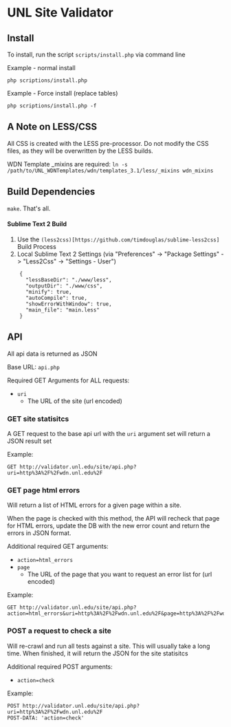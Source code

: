 # UNL Site Validator

## Install
To install, run the script `scripts/install.php` via command line

Example - normal install
```
php scriptions/install.php
```

Example - Force install (replace tables)
```
php scriptions/install.php -f
```

## A Note on LESS/CSS
All CSS is created with the LESS pre-processor. Do not modify the CSS files, as they will be overwritten by the LESS builds.

WDN Template _mixins are required:
`ln -s /path/to/UNL_WDNTemplates/wdn/templates_3.1/less/_mixins wdn_mixins`

## Build Dependencies
`make`. That's all.

#### Sublime Text 2 Build
1. Use the `(less2css)[https://github.com/timdouglas/sublime-less2css]` Build Process
2. Local Sublime Text 2 Settings (via "Preferences" -> "Package Settings" -> "Less2Css" -> "Settings - User")

```
    {
      "lessBaseDir": "./www/less",
      "outputDir": "./www/css",
      "minify": true,
      "autoCompile": true,
      "showErrorWithWindow": true,
      "main_file": "main.less"
    }
```

## API
All api data is returned as JSON

Base URL: `api.php`

Required GET Arguments for ALL requests:
* `uri`
  * The URL of the site (url encoded)

### GET site statisitcs
A GET request to the base api url with the `uri` argument set will return a JSON result set

Example:
```
GET http://validator.unl.edu/site/api.php?uri=http%3A%2F%2Fwdn.unl.edu%2F
```

### GET page html errors
Will return a list of HTML errors for a given page within a site.

When the page is checked with this method, the API will recheck that page for HTML errors, update the DB with the new error count and return the errors in JSON format.

Additional required GET arguments:
* `action=html_errors`
* `page`
  * The URL of the page that you want to request an error list for (url encoded)

Example:
```
GET http://validator.unl.edu/site/api.php?action=html_errors&uri=http%3A%2F%2Fwdn.unl.edu%2F&page=http%3A%2F%2Fwdn.unl.edu%2F
```

### POST a request to check a site
Will re-crawl and run all tests against a site.  This will usually take a long time.  When finished, it will return the JSON for the site statisitcs 

Additional required POST arguments:
* `action=check`

Example:
```
POST http://validator.unl.edu/site/api.php?uri=http%3A%2F%2Fwdn.unl.edu%2F
POST-DATA: 'action=check'
```
